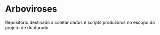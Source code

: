 # Arboviroses
Repositório destinado a coletar dados e scripts produzidos no escopo do projeto de doutorado
